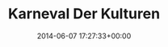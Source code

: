 ---
title:		"Karneval Der Kulturen"
type:		"photos"
mediatype:		"upload"
location:		"Berlin, Germany"
date:		"2014-06-07 17:27:33+00:00"
album:		"people"
filename:		"karneval-der-kulturen.md"
series:		"outdoors"
cl_public_id:		"people/karneval-der-kulturen"
cl_version:		1497005449
format:		"tiff"
bytes:		5646964
width:		2158
height:		1440
colours:
- "#F2F6F8"
- "#CFBFB7"
- "#F8F9FC"
- "#C8D8C9"
- "#618055"
- "#793B43"
- "#D6DCC0"
- "#CAD172"
- "#876657"
- "#788E4F"
- "#A8BC73"
- "#18202E"
- "#33472E"
- "#937F78"
- "#442328"
- "#E8E78D"
- "#BA8F78"
- "#748F74"
- "#BC7A82"
- "#92B27E"
- "#1C2B37"
- "#021027"
- "#42536C"
- "#322F36"
- "#044F7E"
exposure_mode:		"Auto"
program:		"Aperture-priority AE"
aperture:		"4.0"
focal_length:		"50.0 mm"
iso:		"100"
shutter_speed:		"1/320"
metering:		"Multi-segment"
flash:		"Off, Did not fire"
white_balance:		"As Shot"
colour_temp:		"5950"
has_crop:		"false"
orientation:		"Horizontal (normal)"
camera_model:		"NIKON D800"
lens_info:		"Nikon Nikkor 50mm f/1.4"
artist: "Matt Finucane"
x_resolution:		"300"
y_resolution:		"300"
---